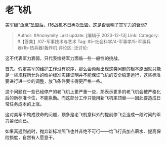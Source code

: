 # 老飞机
[美军继“鱼鹰”坠毁后，f16战机不日再次坠毁，这是否表明了其军力的衰弱?](https://www.zhihu.com/question/634406327/answer/3322702210)

> Author: #Anonymity
> Last update: [编辑于 2023-12-13]
> Link:
> Category: #【答集】/07-军事技术与艺术 
> Tag: #5-社会科学/4-军事学/5-军事兵器/1b-热兵器/轰炸机
> 评论区:
> 泛讨论:

这不代表军力衰弱，只代表维持军力面临一些一般性的挑战。

首先，假定美军的维护工作没有脱序，那么会频频出现这类问题的根本原因就只能是一些规程所允许的维护标准实践证明并不能保证飞机的安全稳定运行，这些标准要进行进一步的调整，放飞条件要卡得更严格一些。

这个问题在一些已经停产的老飞机上更严重一些，那表示更多的老飞机会被严格化后的新标准卡住，不能执勤。而这部分工作只能用新飞机来顶替——因此要造成日常任务成本的上涨。

这对美军不构成致命的问题，顶多是老飞机意料外的提前停飞会造成一段时间的军力紧张而已。

如果真遇到战时，抛弃新标准照飞也并非绝不可行——给飞行员加点薪水、提高保险额度，自然有人愿意干。
